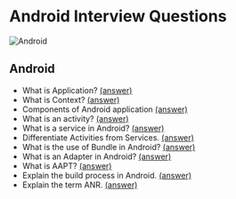 # Android Interview Questions

![Android](https://img.shields.io/badge/Android-3DDC84?style=for-the-badge&logo=android&logoColor=white)

## Android
- What is Application? [(answer)](https://github.com/ahmt42/android-interview-questions/issues/7#issue-1605396977)
- What is Context? [(answer)](https://github.com/ahmt42/android-interview-questions/issues/8#issue-1605397760)
- Components of Android application [(answer)](https://github.com/ahmt42/android-interview-questions/issues/1)
- What is an activity? [(answer)](https://github.com/ahmt42/android-interview-questions/issues/2)
- What is a service in Android? [(answer)](https://github.com/ahmt42/android-interview-questions/issues/3#issue-1597438523)
- Differentiate Activities from Services. [(answer)](https://github.com/ahmt42/android-interview-questions/issues/4#issue-1599806514)
- What is the use of Bundle in Android? [(answer)](https://github.com/ahmt42/android-interview-questions/issues/5#issue-1601886343)
- What is an Adapter in Android? [(answer)](https://github.com/ahmt42/android-interview-questions/issues/6#issue-1603751110)
- What is AAPT? [(answer)](https://github.com/ahmt42/android-interview-questions/issues/11#issue-1634586685)
- Explain the build process in Android. [(answer)](https://github.com/ahmt42/android-interview-questions/issues/9#issue-1630817284)
- Explain the term ANR. [(answer)](https://github.com/ahmt42/android-interview-questions/issues/10#issue-1632840378)
